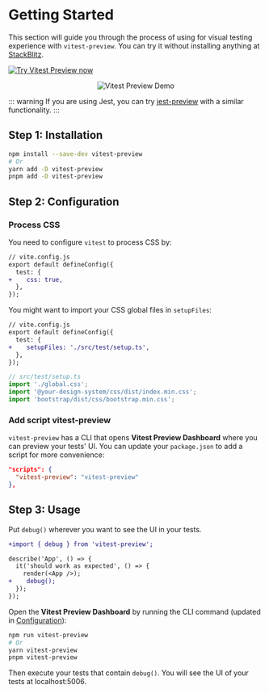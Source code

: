 # Getting Started

This section will guide you through the process of using for visual testing experience with `vitest-preview`. You can try it without installing anything at [StackBlitz](https://stackblitz.com/edit/vitest-preview?file=src%2FApp.test.tsx,README.md).

[![Try Vitest Preview now](https://developer.stackblitz.com/img/open_in_stackblitz.svg)](https://stackblitz.com/edit/vitest-preview?file=src%2FApp.test.tsx,README.md)

<p align="center">
  <img align="center" src="https://user-images.githubusercontent.com/8603085/197373376-f6a3fe33-487b-4c35-8085-8e7e6357ce40.gif" alt="Vitest Preview Demo" />
</p>

::: warning
If you are using Jest, you can try [jest-preview](https://github.com/nvh95/jest-preview) with a similar functionality.
:::

## Step 1: Installation

```bash
npm install --save-dev vitest-preview
# Or
yarn add -D vitest-preview
pnpm add -D vitest-preview
```

## Step 2: Configuration

### Process CSS

You need to configure `vitest` to process CSS by:

```diff
// vite.config.js
export default defineConfig({
  test: {
+    css: true,
  },
});

```

You might want to import your CSS global files in `setupFiles`:

```diff
// vite.config.js
export default defineConfig({
  test: {
+    setupFiles: './src/test/setup.ts',
  },
});

```

```ts
// src/test/setup.ts
import './global.css';
import '@your-design-system/css/dist/index.min.css';
import 'bootstrap/dist/css/bootstrap.min.css';
```

### Add script vitest-preview

`vitest-preview` has a CLI that opens **Vitest Preview Dashboard** where you can preview your tests' UI. You can update your `package.json` to add a script for more convenience:

```json
"scripts": {
  "vitest-preview": "vitest-preview"
},
```

## Step 3: Usage

Put `debug()` wherever you want to see the UI in your tests.

```diff
+import { debug } from 'vitest-preview';

describe('App', () => {
  it('should work as expected', () => {
    render(<App />);
+    debug();
  });
});
```

Open the **Vitest Preview Dashboard** by running the CLI command (updated in [Configuration](#step-2-configuration)):

```bash
npm run vitest-preview
# Or
yarn vitest-preview
pnpm vitest-preview
```

Then execute your tests that contain `debug()`. You will see the UI of your tests at localhost:5006.
